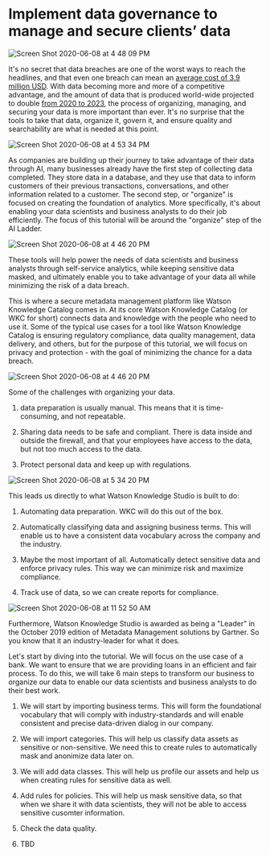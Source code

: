 # Implement data governance to manage and secure clients’ data

![Screen Shot 2020-06-08 at 4 48 09 PM](https://user-images.githubusercontent.com/10428517/84091049-3ced3580-a9a8-11ea-8b9e-ccf55f4f9107.png)

It's no secret that data breaches are one of the worst ways
to reach the headlines, and that even one breach can mean an [average cost of 3.9 million USD](https://www.varonis.com/blog/data-breach-statistics/). With data 
becoming more and more of a competitive advantage, and the amount of data that is produced world-wide 
projected to double [from 2020 to 2023](https://www.statista.com/statistics/871513/worldwide-data-created/), 
the process of organizing, managing, and securing your data is more 
important than ever. It's no surprise that the tools to take that data, organize it, govern it, and ensure quality and searchability are what is needed at 
this point. 

![Screen Shot 2020-06-08 at 4 53 34 PM](https://user-images.githubusercontent.com/10428517/84091229-ad945200-a9a8-11ea-8380-b7cc45c86658.png)

As companies are building up their journey to take advantage of their data 
through AI, many businesses already have the first step of collecting data completed. They
store data in a database, and they use that data to inform customers of their previous 
transactions, conversations, and other information related to a customer. The second step, or "organize" is
focused on creating the foundation of analytics. More specifically,
it's about enabling your data scientists and business analysts to do their job efficiently. 
The focus of this tutorial will be around the "organize" step of the AI Ladder. 


![Screen Shot 2020-06-08 at 4 46 20 PM](https://user-images.githubusercontent.com/10428517/84090805-9acd4d80-a9a7-11ea-8ddd-0ff8a7446882.png)

These tools will help power the needs of data scientists and business analysts
through self-service analytics, while keeping sensitive data masked, and ultimately enable you 
to take advantage of your data all while minimizing the risk of a data breach. 


This is 
where a secure metadata management platform like Watson Knowledge Catalog comes in. At its core
Watson Knowledge Catalog (or WKC for short) connects data and knowledge with the people who need 
to use it. Some of the typical use cases for a tool like Watson Knowledge Catalog is 
ensuring regulatory compliance, data quality management, data delivery, and others, but for the
purpose of this tutorial, we will focus on privacy and protection - with the goal of 
minimizing the chance for a data breach.

![Screen Shot 2020-06-08 at 4 46 20 PM](https://user-images.githubusercontent.com/10428517/84091983-f0efc000-a9aa-11ea-8ed3-32c5ddb55e26.png)

Some of the challenges with organizing your data.

1. data preparation is usually manual. This means that 
it is time-consuming, and not repeatable. 

2. Sharing data needs to be safe and compliant. There is data inside and outside the firewall, and that 
your employees have access to the data, but not too much access to the data. 

3. Protect personal data and keep up with regulations.

![Screen Shot 2020-06-08 at 5 34 20 PM](https://user-images.githubusercontent.com/10428517/84093194-5f824d00-a9ae-11ea-9caf-e5ad72c6aeee.png)

This leads us directly to what Watson Knowledge Studio is built to do: 

1. Automating data preparation. WKC will do this out of the box.

2. Automatically classifying data and assigning business terms. This will enable us to have a consistent 
data vocabulary across the company and the industry.

3. Maybe the most important of all. Automatically detect sensitive data and enforce privacy rules. This way
we can minimize risk and maximize compliance. 

4. Track use of data, so we can create reports for compliance.

![Screen Shot 2020-06-08 at 11 52 50 AM](https://user-images.githubusercontent.com/10428517/84094796-7460df80-a9b2-11ea-9a68-66933a972529.png)

Furthermore, Watson Knowledge Studio is awarded as being a "Leader" in the October 2019 edition of 
Metadata Management solutions by Gartner. So you know that it an industry-leader for what it does. 

Let's start by diving into the tutorial. We will focus on the use case of a bank. We want to ensure that 
we are providing loans in an efficient and fair process. To do this, we will take 6 main steps to transform
our business to organize our data to enable our data scientists and business analysts to do their best work.

1. We will start by importing business terms. This will form the foundational vocabulary that will comply 
with industry-standards and will enable consistent and precise data-driven dialog in our company.

2. We will import categories. This will help us classify data assets as sensitive or non-sensitive. We 
need this to create rules to automatically mask and anonimize data later on.

3. We will add data classes. This will help us profile our assets and help us when creating rules for 
sensitive data as well.

4. Add rules for policies. This will help us mask sensitive data, so that when we share it with data 
scientists, they will not be able to access sensitive cusomter information.

5. Check the data quality.

6. TBD
